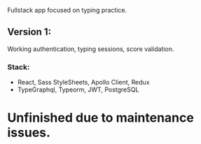 Fullstack app focused on typing practice.

## Version 1:
Working authentication, typing sessions, score validation.    
### Stack:
- React, Sass StyleSheets, Apollo Client, Redux
- TypeGraphql, Typeorm, JWT, PostgreSQL

# Unfinished due to maintenance issues.
